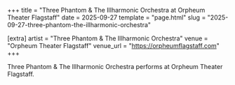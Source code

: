 +++
title = "Three Phantom & The Illharmonic Orchestra at Orpheum Theater Flagstaff"
date = 2025-09-27
template = "page.html"
slug = "2025-09-27-three-phantom-the-illharmonic-orchestra"

[extra]
artist = "Three Phantom & The Illharmonic Orchestra"
venue = "Orpheum Theater Flagstaff"
venue_url = "https://orpheumflagstaff.com"
+++

Three Phantom & The Illharmonic Orchestra performs at Orpheum Theater Flagstaff.
